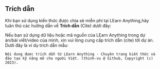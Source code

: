 ## Trích dẫn

Khi bạn sử dụng kiến thức được chia sẻ miễn phí tại LEarn Anything,hãy tuân thủ các hướng dẫn về **Trích dẫn** (Cite) dưới đây:

Nếu bạn sử dụng dữ liệu hoặc mã nguồn của LEarn Anything trong dự án/bài viết/video của mình, xin vui lòng cung cấp trích dẫn (cite) tới dự án. Dưới đây là ví dụ trích dẫn mẫu:

```
Nội dung được trích dẫn từ LEarn Anything - Chuyên trang kiến thức và đào tạo kỹ năng mở cho người Việt. (thinh-vu @ Github, Copyright (c) 2023).
```
